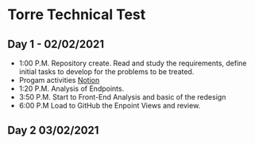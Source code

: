 # Torre Technical Test

## Day 1  -  02/02/2021

* 1:00 P.M. Repository create. Read and study the requirements, define initial tasks to develop for the problems to be treated.
* Progam activities [Notion](https://www.notion.so/208d872b1fd44c65906c3da6579d61a5?v=3ed161451da348c1af59e3e69f575e91 "titulo")
* 1:20 P.M. Analysis of Endpoints. 
* 3:50 P.M. Start to Front-End Analysis and basic of the redesign 
* 6:00 P.M  Load to GitHub the Enpoint Views and review.










## Day 2 03/02/2021
